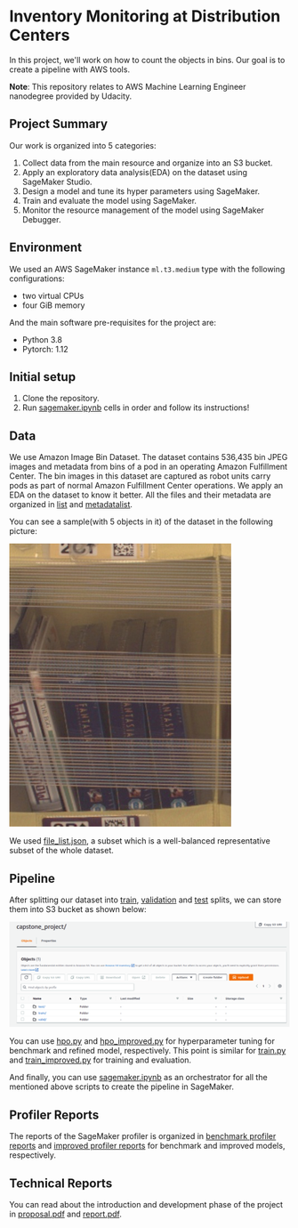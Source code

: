 #   Inventory Monitoring at Distribution Centers

In this project, we'll work on how to count the objects in bins. Our goal is to create a pipeline with AWS tools.

**Note**: This repository relates to AWS Machine Learning Engineer nanodegree provided by Udacity.

## Project Summary
Our work is organized into 5 categories:

1. Collect data from the main resource and organize into an S3 bucket.
2. Apply an exploratory data analysis(EDA) on the dataset using SageMaker Studio.
3. Design a model and tune its hyper parameters using SageMaker.
4. Train and evaluate the model using SageMaker.
5. Monitor the resource management of the model using SageMaker Debugger.


## Environment

We used an AWS SageMaker instance ```ml.t3.medium``` type with the following configurations:
- two virtual CPUs
- four GiB memory

And the main software pre-requisites for the project are:
- Python 3.8
- Pytorch: 1.12

## Initial setup

1. Clone the repository.
2. Run [sagemaker.ipynb](./starter/sagemaker.ipynb) cells in order and follow its instructions!

## Data

We use Amazon Image Bin Dataset.  The dataset contains 536,435 bin JPEG images and metadata from bins of a pod in an operating Amazon Fulfillment Center. The bin images in this dataset are captured as robot units carry pods as part of normal Amazon Fulfillment Center operations.  We apply an EDA on the dataset to know it better. All the files and their metadata are organized in [list](./starter/data/list) and [metadatalist](./starter/data/metadatalist).

You can see a sample(with 5 objects in it) of the dataset in the following picture:

![data sample](./starter/images/sample.jpeg "a data sample with 5 objects")

We used [file_list.json](./starter/file_list.json), a subset which is a well-balanced representative subset of the whole dataset.

## Pipeline

After splitting our dataset into [train](./starter/data/train.json), [validation](./starter/data/valid.json) and [test](./starter/data/test.json) splits, we can store them into S3 bucket as shown below:

![data splits in s3](./starter/images/data_splits_in_s3.png "data splits in s3")

You can use [hpo.py](./starter/hpo.py) and [hpo_improved.py](./starter/hpo_improved.py) for hyperparameter tuning for benchmark and refined model, respectively. This point is similar for [train.py](./starter/train.py) and [train_improved.py](./starter/train_improved.py) for training and evaluation.

And finally, you can use [sagemaker.ipynb](./starter/sagemaker.ipynb) as an orchestrator for all the mentioned above scripts to create the pipeline in SageMaker.

## Profiler Reports
The reports of the SageMaker profiler is organized in [benchmark profiler reports](./starter/ProfilerReports/benchmark) and [improved profiler reports](./starter/ProfilerReports/improved) for benchmark and improved models, respectively.

## Technical Reports
You can read about the introduction and development phase of the project in [proposal.pdf](./starter/propsoal.pdf) and [report.pdf](./starter/report.pdf).